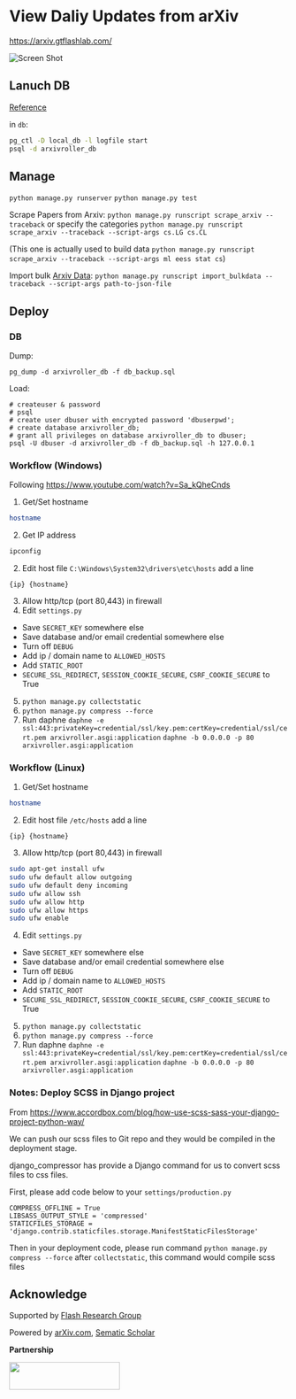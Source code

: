 # View Daliy Updates from arXiv

https://arxiv.gtflashlab.com/

![Screen Shot](static/screenshot.png)

## Lanuch DB

[Reference](https://gist.github.com/gwangjinkim/f13bf596fefa7db7d31c22efd1627c7a)

in `db`: 

```bash
pg_ctl -D local_db -l logfile start
psql -d arxivroller_db
```

## Manage

`python manage.py runserver`
`python manage.py test`

Scrape Papers from Arxiv:
`python manage.py runscript scrape_arxiv --traceback`
or specify the categories
`python manage.py runscript scrape_arxiv --traceback --script-args cs.LG cs.CL`

(This one is actually used to build data `python manage.py runscript scrape_arxiv --traceback --script-args ml eess stat cs`)

Import bulk [Arxiv Data](https://www.kaggle.com/Cornell-University/arxiv):
`python manage.py runscript import_bulkdata --traceback --script-args path-to-json-file`

## Deploy


### DB

Dump:
```
pg_dump -d arxivroller_db -f db_backup.sql
```

Load:
```
# createuser & password 
# psql
# create user dbuser with encrypted password 'dbuserpwd';
# create database arxivroller_db;
# grant all privileges on database arxivroller_db to dbuser;
psql -U dbuser -d arxivroller_db -f db_backup.sql -h 127.0.0.1
```


### Workflow (Windows)

Following https://www.youtube.com/watch?v=Sa_kQheCnds

1. Get/Set hostname
```bash
hostname
```
2. Get IP address
```bash
ipconfig
```
2. Edit host file `C:\Windows\System32\drivers\etc\hosts`
add a line
```
{ip} {hostname}
```
3. Allow http/tcp (port 80,443) in firewall
4. Edit `settings.py`
- Save `SECRET_KEY` somewhere else
- Save database and/or email credential somewhere else
- Turn off `DEBUG`
- Add ip / domain name to `ALLOWED_HOSTS`
- Add `STATIC_ROOT`
- `SECURE_SSL_REDIRECT`, `SESSION_COOKIE_SECURE`, `CSRF_COOKIE_SECURE` to True
5. `python manage.py collectstatic`
6. `python manage.py compress --force`
7. Run daphne
`daphne -e ssl:443:privateKey=credential/ssl/key.pem:certKey=credential/ssl/cert.pem arxivroller.asgi:application`
`daphne -b 0.0.0.0 -p 80 arxivroller.asgi:application`

### Workflow (Linux)
1. Get/Set hostname
```bash
hostname
```
2. Edit host file `/etc/hosts`
add a line
```
{ip} {hostname}
```
3. Allow http/tcp (port 80,443) in firewall
```bash
sudo apt-get install ufw
sudo ufw default allow outgoing
sudo ufw default deny incoming
sudo ufw allow ssh
sudo ufw allow http
sudo ufw allow https
sudo ufw enable
```
4. Edit `settings.py`
- Save `SECRET_KEY` somewhere else
- Save database and/or email credential somewhere else
- Turn off `DEBUG`
- Add ip / domain name to `ALLOWED_HOSTS`
- Add `STATIC_ROOT`
- `SECURE_SSL_REDIRECT`, `SESSION_COOKIE_SECURE`, `CSRF_COOKIE_SECURE` to True
5. `python manage.py collectstatic`
6. `python manage.py compress --force`
7. Run daphne
`daphne -e ssl:443:privateKey=credential/ssl/key.pem:certKey=credential/ssl/cert.pem arxivroller.asgi:application`
`daphne -b 0.0.0.0 -p 80 arxivroller.asgi:application`


### Notes: Deploy SCSS in Django project

From https://www.accordbox.com/blog/how-use-scss-sass-your-django-project-python-way/

We can push our scss files to Git repo and they would be compiled in the deployment stage.

django_compressor has provide a Django command for us to convert scss files to css files.

First, please add code below to your `settings/production.py`
```
COMPRESS_OFFLINE = True
LIBSASS_OUTPUT_STYLE = 'compressed'
STATICFILES_STORAGE = 'django.contrib.staticfiles.storage.ManifestStaticFilesStorage'
```
Then in your deployment code, please run command `python manage.py compress --force` after `collectstatic`, this command would compile scss files




## Acknowledge 

Supported by [Flash Research Group](https://www2.isye.gatech.edu/~tzhao80/)

Powered by [arXiv.com](https://www.arxiv.org/), [Sematic Scholar](https://www.semanticscholar.org/)

**Partnership**

<img src="https://research.semanticscholar.org/assets/logos/s2-logo.svg" width="200" height="50" />